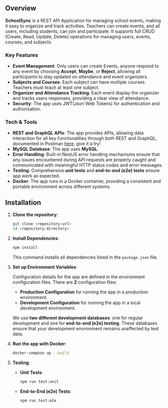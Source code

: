 
## Overview

**SchoolSync** is a REST API Application for managing school events, making it easy to organize and track activities. Teachers can create events, and all users, including students, can join and participate. It supports full CRUD (Create, Read, Update, Delete) operations for managing users, events, courses, and subjects.

### Key Features

- **Event Management**: Only users can create Events, anyone respond to any event by choosing **Accept**, **Maybe**, or **Reject**, allowing all participants to stay updated on attendance and event organizers.
- **Subjects and Courses**: Each subject can have multiple courses. Teachers must teach at least one subject.
- **Organizer and Attendance Tracking**: Each event display the organizer and tracks users responses, providing a clear view of attendance.
- **Security**: The app uses JWT(Json Web Tokens) for authentication and authorization. 

### Tech & Tools

- **REST and GraphQL APIs**: The app provides APIs, allowing data interaction for all key functionalities through both REST and GraphQL, documented in Postman [here](https://documenter.getpostman.com/view/38510958/2sAY55bJLx#491d3242-5137-4f82-a8ab-800ac8aa4946). give it a try!
-  **MySQL Database**: The app uses **MySQL**.
- **Error Handling**: Built-in NestJS error handling mechanisms ensure that any issues encountered during API requests are properly caught and communicated with meaningful HTTP status codes and error messages.
- **Testing**: Comprehensive **unit tests** and **end-to-end (e2e) tests** ensure app work as expected.
- **Docker**: The app runs in a Docker container, providing a consistent and portable environment across different systems.

## Installation

1. **Clone the repository**:
   ```bash
   git clone <repository-url>
   cd <repository-directory>
   ```

2. **Install Dependencies**:
   ```bash
   npm install
   ```
   This command installs all dependencies listed in the `package.json` file.

3. **Set up Environment Variables**:

   Configuration details for the app are defined in the environment configuration files. There are **2** configuration files:
   - **Production Configuration** for running the app in a production environment.
   - **Development Configuration** for running the app in a local development environment.
   
   We use **two different development databases**: one for regular development and one for **end-to-end (e2e) testing**. These databases ensure that your development environment remains unaffected by test data.

4. **Run the app with Docker**:
   ```bash
   docker-compose up --build
   ```

5. **Testing**:
   - **Unit Tests**:
     ```bash
     npm run test:unit
     ```
   - **End-to-End (e2e) Tests**:
     ```bash
     npm run test:e2e
     ```
